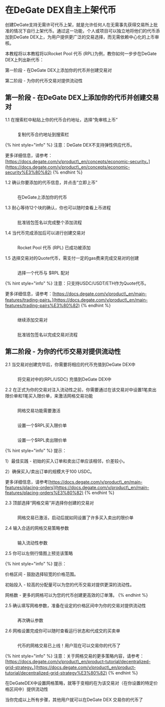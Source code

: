 # 在DeGate DEX自主上架代币

创建DeGate支持无需许可代币上架，就是允许任何人在无需事先获得交易所上批准的情况下自行上架代币。通过这一功能，个人或项目可以独立地将他们的代币添加到DeGate DEX上，为用户提供更广泛的交易选择，而无需依赖中心化的上币审核。

本教程将以本教程将以Rocket Pool 代币 (RPL)为例，教你如何一步步在DeGate DEX上列出新代币：

第一阶段 - 在DeGate DEX上添加你的代币并创建交易对

第二阶段 - 为你的代币交易对提供流动性

## 第一阶段 - 在DeGate DEX上添加你的代币并创建交易对

1.1 在搜索栏中粘贴上你的代币合约地址，选择“免审核上币”

<figure><img src="../.gitbook/assets/image (8).png" alt=""><figcaption><p>复制代币合约地址到搜索栏</p></figcaption></figure>

{% hint style="info" %}
注意：DeGate DEX不支持弹性供应代币。

更多详细信息，请参考：[https://docs.degate.com/v/product\_en/concepts/economic-security。](https://docs.degate.com/v/product\_en/concepts/economic-security%E3%80%82)
{% endhint %}

1.2 确认你要添加的代币信息，并点击“立即上币”

<figure><img src="../.gitbook/assets/image (1) (1).png" alt=""><figcaption><p>在DeGate上添加你的代币</p></figcaption></figure>

1.3 耐心等待12个块的确认，你也可以随时查看上币进程

<figure><img src="../.gitbook/assets/image (2) (1).png" alt=""><figcaption><p>批准钱包签名以完成整个添加流程</p></figcaption></figure>

1.4 当代币完成添加后可以进行创建交易对

<figure><img src="../.gitbook/assets/image (3) (1).png" alt=""><figcaption><p>Rocket Pool 代币 (RPL) 已成功被添加</p></figcaption></figure>

1.5 选择交易对的Quote代币，需支付一定的gas费来完成交易对的创建

<figure><img src="../.gitbook/assets/image (4) (1).png" alt=""><figcaption><p>选择一个代币与 $RPL 配对</p></figcaption></figure>

{% hint style="info" %}
注意：只支持USDC/USDT/ETH作为Quote代币。

更多详细信息，请参考：[https://docs.degate.com/v/product\_en/main-features/trading-pairs。](https://docs.degate.com/v/product\_en/main-features/trading-pairs%E3%80%82)
{% endhint %}

<figure><img src="../.gitbook/assets/image (5) (1).png" alt=""><figcaption><p>继续添加交易对</p></figcaption></figure>

<figure><img src="../.gitbook/assets/image (6) (1).png" alt=""><figcaption><p>批准钱包签名以完成交易对流程</p></figcaption></figure>

## 第二阶段 - 为你的代币交易对提供流动性

2.1 当交易对创建完毕后，你需要将相应的代币充值到DeGate DEX中

<figure><img src="../.gitbook/assets/image (7) (1).png" alt=""><figcaption><p>将交易对中的(RPL/USDC) 充值到DeGate DEX中</p></figcaption></figure>

2.2 在正式为你的交易对注入流动性之前，你需要通过在该交易对中设置1笔卖出限价单和1笔买入限价单，来激活网格交易功能

<figure><img src="../.gitbook/assets/image (8) (1).png" alt=""><figcaption><p>网格交易功能需要激活</p></figcaption></figure>

<figure><img src="../.gitbook/assets/image (9).png" alt=""><figcaption><p>设置一个$RPL买入限价单</p></figcaption></figure>

<figure><img src="../.gitbook/assets/image (11).png" alt=""><figcaption><p>设置一个$RPL卖出限价单</p></figcaption></figure>

{% hint style="info" %}
提示：

1）最佳实践 - 初始的买入订单和卖出订单应该相邻，价差较小。

2）确保买入/卖出订单的规模大于100 USDC。

更多详细信息，请参考[https://docs.degate.com/v/product\_en/main-features/placing-orders](https://docs.degate.com/v/product\_en/main-features/placing-orders%E3%80%82)
{% endhint %}

2.3 顶部选择“网格交易”并选择你创建的交易对

<figure><img src="../.gitbook/assets/image (12).png" alt=""><figcaption><p>网格交易已激活，启动后就如同设置了许多买入卖出的限价单</p></figcaption></figure>

2.4 输入合适的网格交易策略参数

<figure><img src="../.gitbook/assets/image (13).png" alt=""><figcaption><p>输入流动性参数</p></figcaption></figure>

2.5 你可以左侧行情图上预览该策略

{% hint style="info" %}
提示：

价格区间 - 鼓励选择较宽的价格范围。

初始投入 - 较高的分配量可以为您的代币交易对提供更深的流动性。

网格数 - 更多的网格可以为您的代币创建更高效的订单薄。
{% endhint %}

2.5 确认填写网格参数，准备在设定的价格区间中为你的交易对提供流动性

<figure><img src="../.gitbook/assets/image (14).png" alt=""><figcaption><p>再次确认参数</p></figcaption></figure>

2.6 网格设置完成你可以随时查看运行状态和代成交的买卖单

<figure><img src="../.gitbook/assets/image (15).png" alt=""><figcaption><p>代币的网格交易已上线！用户现在可以交易你的代币了</p></figcaption></figure>

{% hint style="info" %}
注意：关于网格交易的更多策略内容，请参考：[https://docs.degate.com/v/product\_en/product-tutorial/decentralized-grid-strategy。](https://docs.degate.com/v/product\_en/product-tutorial/decentralized-grid-strategy%E3%80%82)
{% endhint %}

在DeGateDEX中设置网格策略，就等于变相的在为该交易对（在你设置的特定价格区间中）提供流动性

当你完成以上所有步骤，其他用户就可以在DeGate DEX 交易你的代币了
